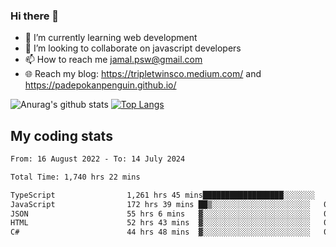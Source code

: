 ### Hi there 👋

<!--
**padepokanpenguin/padepokanpenguin** is a ✨ _special_ ✨ repository because its `README.md` (this file) appears on your GitHub profile.
-->

- 🌱 I’m currently learning  web development
- 👯 I’m looking to collaborate on javascript developers
- 📫 How to reach me jamal.psw@gmail.com
- 🌐 Reach my blog:
   https://tripletwinsco.medium.com/ and
   https://padepokanpenguin.github.io/

![Anurag's github stats](https://github-readme-stats.vercel.app/api?username=padepokanpenguin&count_private=true&disable_animations=false&show_icons=true&theme=default)
[![Top Langs](https://github-readme-stats.vercel.app/api/top-langs/?username=padepokanpenguin&theme=default&layout=compact)](https://github.com/padepokanpenguin)

## My coding stats

<!--START_SECTION:waka-->

```txt
From: 16 August 2022 - To: 14 July 2024

Total Time: 1,740 hrs 22 mins

TypeScript                1,261 hrs 45 mins██████████████████░░░░░░░   72.50 %
JavaScript                172 hrs 39 mins ██▒░░░░░░░░░░░░░░░░░░░░░░   09.92 %
JSON                      55 hrs 6 mins   ▓░░░░░░░░░░░░░░░░░░░░░░░░   03.17 %
HTML                      52 hrs 43 mins  ▓░░░░░░░░░░░░░░░░░░░░░░░░   03.03 %
C#                        44 hrs 48 mins  ▓░░░░░░░░░░░░░░░░░░░░░░░░   02.57 %
```

<!--END_SECTION:waka-->


